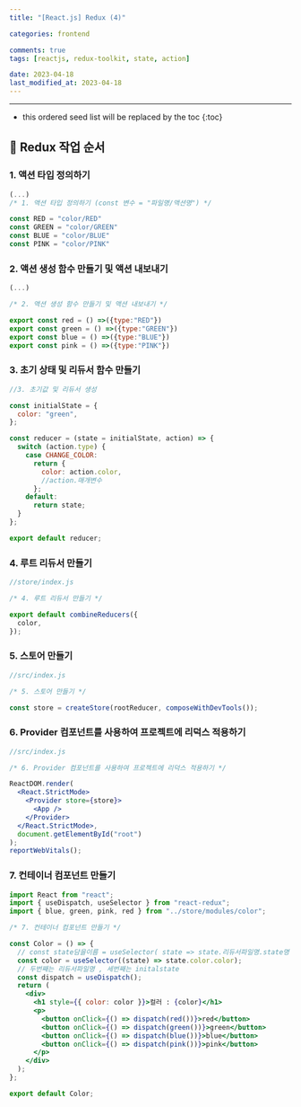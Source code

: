 ```yaml
---
title: "[React.js] Redux (4)"

categories: frontend

comments: true
tags: [reactjs, redux-toolkit, state, action]

date: 2023-04-18
last_modified_at: 2023-04-18
---
```


---

<!-- prettier-ignore -->
* this ordered seed list will be replaced by the toc 
{:toc}

## 🚀 **Redux 작업 순서**

### **1. 액션 타입 정의하기**

```jsx
(...)
/* 1. 액션 타입 정의하기 (const 변수 = "파일명/액션명") */

const RED = "color/RED"
const GREEN = "color/GREEN"
const BLUE = "color/BLUE"
const PINK = "color/PINK"
```

### **2. 액션 생성 함수 만들기 및 액션 내보내기**

```jsx
(...)

/* 2. 액션 생성 함수 만들기 및 액션 내보내기 */

export const red = () =>({type:"RED"})
export const green = () =>({type:"GREEN"})
export const blue = () =>({type:"BLUE"})
export const pink = () =>({type:"PINK"})
```

### **3. 초기 상태 및 리듀서 함수 만들기**

```jsx
//3. 초기값 및 리듀서 생성

const initialState = {
  color: "green",
};

const reducer = (state = initialState, action) => {
  switch (action.type) {
    case CHANGE_COLOR:
      return {
        color: action.color,
        //action.매개변수
      };
    default:
      return state;
  }
};

export default reducer;
```

### **4. 루트 리듀서 만들기**

```jsx
//store/index.js

/* 4. 루트 리듀서 만들기 */

export default combineReducers({
  color,
});
```

### **5. 스토어 만들기**

```jsx
//src/index.js

/* 5. 스토어 만들기 */

const store = createStore(rootReducer, composeWithDevTools());
```

### **6. Provider 컴포넌트를 사용하여 프로젝트에 리덕스 적용하기**

```jsx
//src/index.js

/* 6. Provider 컴포넌트를 사용하여 프로젝트에 리덕스 적용하기 */

ReactDOM.render(
  <React.StrictMode>
    <Provider store={store}>
      <App />
    </Provider>
  </React.StrictMode>,
  document.getElementById("root")
);
reportWebVitals();
```

### **7. 컨테이너 컴포넌트 만들기**

```jsx
import React from "react";
import { useDispatch, useSelector } from "react-redux";
import { blue, green, pink, red } from "../store/modules/color";

/* 7. 컨테이너 컴포넌트 만들기 */

const Color = () => {
  // const state담을이름 = useSelector( state => state.리듀서파일명.state명 )
  const color = useSelector((state) => state.color.color);
  // 두번째는 리듀서파일명 , 세번째는 initalstate
  const dispatch = useDispatch();
  return (
    <div>
      <h1 style={{ color: color }}>컬러 : {color}</h1>
      <p>
        <button onClick={() => dispatch(red())}>red</button>
        <button onClick={() => dispatch(green())}>green</button>
        <button onClick={() => dispatch(blue())}>blue</button>
        <button onClick={() => dispatch(pink())}>pink</button>
      </p>
    </div>
  );
};

export default Color;
```
